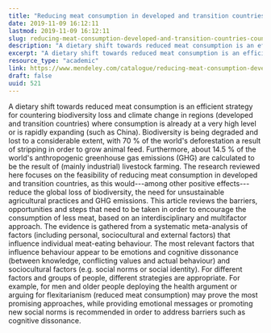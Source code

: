 ```yaml
---
title: "Reducing meat consumption in developed and transition countries to counter climate change and biodiversity loss: a review of influence factors"
date: 2019-11-09 16:12:11
lastmod: 2019-11-09 16:12:11
slug: reducing-meat-consumption-developed-and-transition-countries-counter-climate-change-and
description: "A dietary shift towards reduced meat consumption is an efficient strategy for countering biodiversity loss and climate change in regions (developed and transition countries) where consumption is already at a very high level or is rapidly expanding (such as China). Biodiversity is being degraded and lost to a considerable extent, with 70 % of the world’s deforestation a result of stripping in order to grow animal feed. Furthermore, about 14.5 % of the world’s anthropogenic greenhouse gas emissions (GHG) are calculated to be the result of (mainly industrial) livestock farming."
excerpt: "A dietary shift towards reduced meat consumption is an efficient strategy for countering biodiversity loss and climate change in regions (developed and transition countries) where consumption is already at a very high level or is rapidly expanding (such as China). Biodiversity is being degraded and lost to a considerable extent, with 70 % of the world’s deforestation a result of stripping in order to grow animal feed. Furthermore, about 14.5 % of the world’s anthropogenic greenhouse gas emissions (GHG) are calculated to be the result of (mainly industrial) livestock farming."
resource_type: "academic"
link: https://www.mendeley.com/catalogue/reducing-meat-consumption-developed-transition-countries-counter-climate-change-biodiversity-loss-re-1/
draft: false
uuid: 521
---
```

A dietary shift towards reduced meat consumption is an efficient
strategy for countering biodiversity loss and climate change in regions
(developed and transition countries) where consumption is already at a
very high level or is rapidly expanding (such as China). Biodiversity is
being degraded and lost to a considerable extent, with 70 % of the
world's deforestation a result of stripping in order to grow animal
feed. Furthermore, about 14.5 % of the world's anthropogenic greenhouse
gas emissions (GHG) are calculated to be the result of (mainly
industrial) livestock farming. The research reviewed here focuses on the
feasibility of reducing meat consumption in developed and transition
countries, as this would---among other positive effects---reduce the
global loss of biodiversity, the need for unsustainable agricultural
practices and GHG emissions. This article reviews the barriers,
opportunities and steps that need to be taken in order to encourage the
consumption of less meat, based on an interdisciplinary and multifactor
approach. The evidence is gathered from a systematic meta-analysis of
factors (including personal, sociocultural and external factors) that
influence individual meat-eating behaviour. The most relevant factors
that influence behaviour appear to be emotions and cognitive dissonance
(between knowledge, conflicting values and actual behaviour) and
sociocultural factors (e.g. social norms or social identity). For
different factors and groups of people, different strategies are
appropriate. For example, for men and older people deploying the health
argument or arguing for flexitarianism (reduced meat consumption) may
prove the most promising approaches, while providing emotional messages
or promoting new social norms is recommended in order to address
barriers such as cognitive dissonance.
